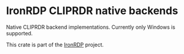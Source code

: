 # IronRDP CLIPRDR native backends

Native CLIPRDR backend implementations. Currently only Windows is supported.

This crate is part of the [IronRDP] project.

[IronRDP]: https://github.com/Devolutions/IronRDP
